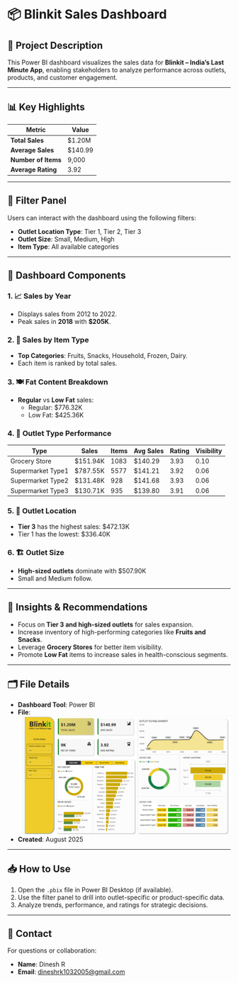 # 📦 Blinkit Sales Dashboard

## 📝 Project Description
This Power BI dashboard visualizes the sales data for **Blinkit – India’s Last Minute App**, enabling stakeholders to analyze performance across outlets, products, and customer engagement.

---

## 📊 Key Highlights

| Metric              | Value    |
|---------------------|----------|
| **Total Sales**     | $1.20M   |
| **Average Sales**   | $140.99  |
| **Number of Items** | 9,000    |
| **Average Rating**  | 3.92     |

---

## 🔧 Filter Panel
Users can interact with the dashboard using the following filters:
- **Outlet Location Type**: Tier 1, Tier 2, Tier 3
- **Outlet Size**: Small, Medium, High
- **Item Type**: All available categories

---

## 📁 Dashboard Components

### 1. 📈 Sales by Year
- Displays sales from 2012 to 2022.
- Peak sales in **2018** with **$205K**.

### 2. 🥫 Sales by Item Type
- **Top Categories**: Fruits, Snacks, Household, Frozen, Dairy.
- Each item is ranked by total sales.

### 3. 🍽 Fat Content Breakdown
- **Regular** vs **Low Fat** sales:
  - Regular: $776.32K
  - Low Fat: $425.36K

### 4. 🏪 Outlet Type Performance
| Type               | Sales     | Items | Avg Sales | Rating | Visibility |
|--------------------|-----------|-------|-----------|--------|------------|
| Grocery Store      | $151.94K  | 1083  | $140.29   | 3.93   | 0.10       |
| Supermarket Type1  | $787.55K  | 5577  | $141.21   | 3.92   | 0.06       |
| Supermarket Type2  | $131.48K  | 928   | $141.68   | 3.93   | 0.06       |
| Supermarket Type3  | $130.71K  | 935   | $139.80   | 3.91   | 0.06       |

### 5. 📍 Outlet Location
- **Tier 3** has the highest sales: $472.13K
- Tier 1 has the lowest: $336.40K

### 6. 🏗️ Outlet Size
- **High-sized outlets** dominate with $507.90K
- Small and Medium follow.

---

## 📌 Insights & Recommendations
- Focus on **Tier 3 and high-sized outlets** for sales expansion.
- Increase inventory of high-performing categories like **Fruits and Snacks**.
- Leverage **Grocery Stores** for better item visibility.
- Promote **Low Fat** items to increase sales in health-conscious segments.

---

## 🗂 File Details
- **Dashboard Tool**: Power BI
- **File**: ![iamge alt](https://github.com/dineshrk2005/Blinkit-Project/blob/main/Blinkit%20PowerBI%20DashBoard/final%20Dashboard/Screenshot%202025-08-02%20144818.png?raw=true)
- **Created**: August 2025

---

## 📥 How to Use
1. Open the `.pbix` file in Power BI Desktop (if available).
2. Use the filter panel to drill into outlet-specific or product-specific data.
3. Analyze trends, performance, and ratings for strategic decisions.

---

## 📧 Contact
For questions or collaboration:
- **Name**: Dinesh R
- **Email**: dineshrk1032005@gmail.com
